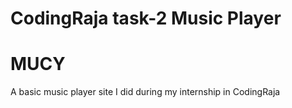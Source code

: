 # CodingRaja task-2 Music Player
# MUCY
A basic music player site I did during my internship in CodingRaja  
